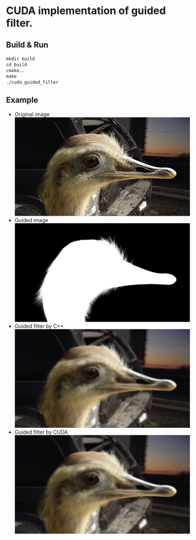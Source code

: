# CUDA implementation of guided filter.
## Build & Run
```
mkdir build
cd build
cmake..
make
./cuda_guided_filter
```
## Example
- Original image
![Original](data/adobe_image_4.jpg)
- Guided image
![Guidiance](data/adobe_gt_4.jpg)
- Guided filter by C++
![C++](data/adobe_result_4.jpg)
- Guided filter by CUDA
![CUDA](data/adobe_cuda_result_4.jpg)
